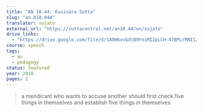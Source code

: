 ```yaml
---
title: "AN 10.44: Kusināra Sutta"
slug: "an.010.044"
translator: sujato
external_url: "https://suttacentral.net/an10.44/en/sujato"
drive_links:
  - "https://drive.google.com/file/d/1AOW6xvGdtB9YniMIZpLCH-47BPLrMNI1/view?usp=drivesdk"
course: speech
tags:
  - an
  - pedagogy
status: featured
year: 2018
pages: 2
---
```


> a mendicant who wants to accuse another should first check five things in themselves and establish five things in themselves
